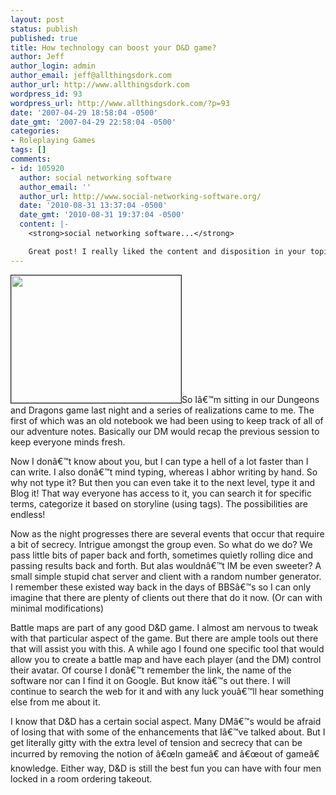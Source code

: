 ```yaml
---
layout: post
status: publish
published: true
title: How technology can boost your D&D game?
author: Jeff
author_login: admin
author_email: jeff@allthingsdork.com
author_url: http://www.allthingsdork.com
wordpress_id: 93
wordpress_url: http://www.allthingsdork.com/?p=93
date: '2007-04-29 18:58:04 -0500'
date_gmt: '2007-04-29 22:58:04 -0500'
categories:
- Roleplaying Games
tags: []
comments:
- id: 105920
  author: social networking software
  author_email: ''
  author_url: http://www.social-networking-software.org/
  date: '2010-08-31 13:37:04 -0500'
  date_gmt: '2010-08-31 19:37:04 -0500'
  content: |-
    <strong>social networking software...</strong>

    Great post! I really liked the content and disposition in your topic!...
---
```

<p><img src="http://www.allthingsdork.com/images/dnd.jpg" class="left" border="1" height="204" width="272" />So I&acirc;&euro;&trade;m sitting in our Dungeons and Dragons game last night and a series of realizations came to me. The first of which was an old notebook we had been using to keep track of all of our adventure notes. Basically our DM would recap the previous session to keep everyone minds fresh.</p>
<p>Now I don&acirc;&euro;&trade;t know about you, but I can type a hell of a lot faster than I can write. I also don&acirc;&euro;&trade;t mind typing, whereas I abhor writing by hand. So why not type it? But then you can even take it to the next level, type it and Blog it! That way everyone has access to it, you can search it for specific terms, categorize it based on storyline (using tags). The possibilities are endless!</p>
<p>Now as the night progresses there are several events that occur that require a bit of secrecy. Intrigue amongst the group even. So what do we do? We pass little bits of paper back and forth, sometimes quietly rolling dice and passing results back and forth. But alas wouldn&acirc;&euro;&trade;t IM be even sweeter? A small simple stupid chat server and client with a random number generator. I remember these existed way back in the days of BBS&acirc;&euro;&trade;s so I can only imagine that there are plenty of clients out there that do it now. (Or can with minimal modifications)</p>
<p>Battle maps are part of any good D&amp;D game. I almost am nervous to tweak with that particular aspect of the game. But there are ample tools out there that will assist you with this. A while ago I found one specific tool that would allow you to create a battle map and have each player (and the DM) control their avatar. Of course I don&acirc;&euro;&trade;t remember the link, the name of the software nor can I find it on Google. But know it&acirc;&euro;&trade;s out there. I will continue to search the web for it and with any luck you&acirc;&euro;&trade;ll hear something else from me about it.</p>
<p>I know that D&amp;D has a certain social aspect. Many DM&acirc;&euro;&trade;s would be afraid of losing that with some of the enhancements that I&acirc;&euro;&trade;ve talked about. But I get literally gitty with the extra level of tension and secrecy that can be incurred by removing the notion of &acirc;&euro;&oelig;In game&acirc;&euro; and &acirc;&euro;&oelig;out of game&acirc;&euro; knowledge. Either way, D&amp;D is still the best fun you can have with four men locked in a room ordering takeout.</p>
